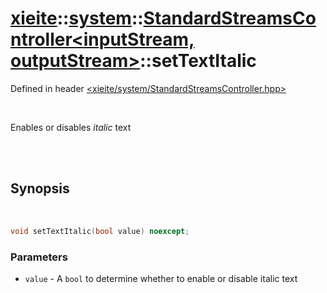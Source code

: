 # [xieite](../../xieite.md)::[system](../../system.md)::[StandardStreamsController<inputStream, outputStream>](../StandardStreamsController.md)::setTextItalic
Defined in header [<xieite/system/StandardStreamsController.hpp>](../../../include/xieite/system/StandardStreamsController.hpp)

<br/>

Enables or disables *italic* text

<br/><br/>

## Synopsis

<br/>

```cpp
void setTextItalic(bool value) noexcept;
```
### Parameters
- `value` - A `bool` to determine whether to enable or disable italic text
